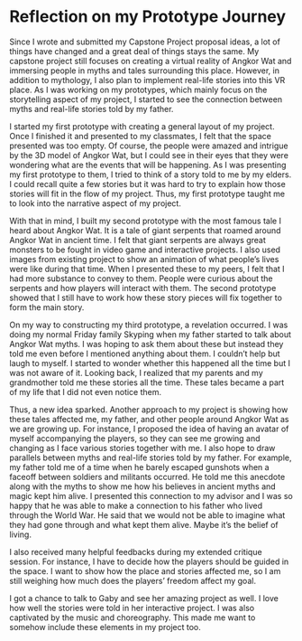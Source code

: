 
# Reflection on my Prototype Journey

Since I wrote and submitted my Capstone Project proposal ideas, a lot of things have changed and a great deal of things stays the same. My capstone project still focuses on creating a virtual reality of Angkor Wat and immersing people in myths and tales surrounding this place. However, in addition to mythology, I also plan to implement real-life stories into this VR place. As I was working on my prototypes, which mainly focus on the storytelling aspect of my project, I started to see the connection between myths and real-life stories told by my father. 

I started my first prototype with creating a general layout of my project. Once I finished it and presented to my classmates, I felt that the space presented was too empty. Of course, the people were amazed and intrigue by the 3D model of Angkor Wat, but I could see in their eyes that they were wondering what are the events that will be happening. As I was presenting my first prototype to them, I tried to think of a story told to me by my elders. I could recall quite a few stories but it was hard to try to explain how those stories will fit in the flow of my project. Thus, my first prototype taught me to look into the narrative aspect of my project. 

With that in mind, I built my second prototype with the most famous tale I heard about Angkor Wat. It is a tale of giant serpents that roamed around Angkor Wat in ancient time. I felt that giant serpents are always great monsters to be fought in video game and interactive projects. I also used images from existing project to show an animation of what people’s lives were like during that time. When I presented these to my peers, I felt that I had more substance to convey to them. People were curious about the serpents and how players will interact with them. The second prototype showed that I still have to work how these story pieces will fix together to form the main story.

On my way to constructing my third prototype, a revelation occurred.  I was doing my normal Friday family Skyping when my father started to talk about Angkor Wat myths. I was hoping to ask them about these but instead they told me even before I mentioned anything about them. I couldn’t help but laugh to myself.  I started to wonder whether this happened all the time but I was not aware of it. Looking back, I realized that my parents and my grandmother told me these stories all the time. These tales became a part of my life that I did not even notice them. 

Thus, a new idea sparked. Another approach to my project is showing how these tales affected me, my father, and other people around Angkor Wat as we are growing up. For instance, I proposed the idea of having an avatar of myself accompanying the players, so they can see me growing and changing as I face various stories together with me. I also hope to draw parallels between myths and real-life stories told by my father. For example, my father told me of a time when he barely escaped gunshots when a faceoff between soldiers and militants occurred. He told me this anecdote along with the myths to show me how his believes in ancient myths and magic kept him alive. I presented this connection to my advisor and I was so happy that he was able to make a connection to his father who lived through the World War. He said that we would not be able to imagine what they had gone through and what kept them alive. Maybe it’s the belief of living. 

I also received many helpful feedbacks during my extended critique session. For instance, I have to decide how the players should be guided in the space. I want to show how the place and stories affected me, so I am still weighing how much does the players’ freedom affect my goal. 

I got a chance to talk to Gaby and see her amazing project as well. I love how well the stories were told in her interactive project. I was also captivated by the music and choreography. This made me want to somehow include these elements in my project too. 




